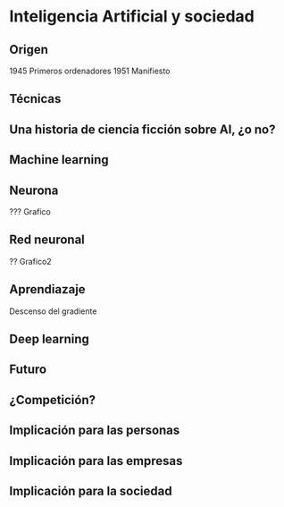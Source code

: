 # Inteligencia Artificial y sociedad

## Origen
1945 Primeros ordenadores
1951 Manifiesto

## Técnicas

## Una historia de ciencia ficción sobre AI, ¿o no?

## Machine learning

## Neurona

???
Grafico

## Red neuronal

??
Grafico2

## Aprendiazaje
Descenso del gradiente

## Deep learning


## Futuro

## ¿Competición?

## Implicación para las personas

## Implicación para las empresas

## Implicación para la sociedad
